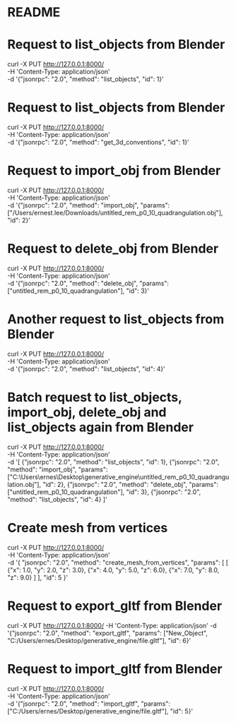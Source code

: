 # README

# Request to list_objects from Blender
curl -X PUT http://127.0.0.1:8000/ \
-H 'Content-Type: application/json' \
-d '{"jsonrpc": "2.0", "method": "list_objects", "id": 1}'

# Request to list_objects from Blender
curl -X PUT http://127.0.0.1:8000/ \
-H 'Content-Type: application/json' \
-d '{"jsonrpc": "2.0", "method": "get_3d_conventions", "id": 1}'

# Request to import_obj from Blender
curl -X PUT http://127.0.0.1:8000/ \
-H 'Content-Type: application/json' \
-d '{"jsonrpc": "2.0", "method": "import_obj", "params": ["/Users/ernest.lee/Downloads/untitled_rem_p0_10_quadrangulation.obj"], "id": 2}'

# Request to delete_obj from Blender
curl -X PUT http://127.0.0.1:8000/ \
-H 'Content-Type: application/json' \
-d '{"jsonrpc": "2.0", "method": "delete_obj", "params": ["untitled_rem_p0_10_quadrangulation"], "id": 3}'

# Another request to list_objects from Blender
curl -X PUT http://127.0.0.1:8000/ \
-H 'Content-Type: application/json' \
-d '{"jsonrpc": "2.0", "method": "list_objects", "id": 4}'

# Batch request to list_objects, import_obj, delete_obj and list_objects again from Blender
curl -X PUT http://127.0.0.1:8000/ \
-H 'Content-Type: application/json' \
-d '[
  {"jsonrpc": "2.0", "method": "list_objects", "id": 1},
  {"jsonrpc": "2.0", "method": "import_obj", "params": ["C:\Users\ernes\Desktop\generative_engine\untitled_rem_p0_10_quadrangulation.obj"], "id": 2},
  {"jsonrpc": "2.0", "method": "delete_obj", "params": ["untitled_rem_p0_10_quadrangulation"], "id": 3},
  {"jsonrpc": "2.0", "method": "list_objects", "id": 4}
]'

# Create mesh from vertices
curl -X PUT http://127.0.0.1:8000/ \
-H 'Content-Type: application/json' \
-d '{
    "jsonrpc": "2.0",
    "method": "create_mesh_from_vertices",
    "params": [
        [
            {"x": 1.0, "y": 2.0, "z": 3.0},
            {"x": 4.0, "y": 5.0, "z": 6.0},
            {"x": 7.0, "y": 8.0, "z": 9.0}
        ]
    ],
    "id": 5
}'

# Request to export_gltf from Blender
curl -X PUT http://127.0.0.1:8000/ -H 'Content-Type: application/json' -d '{"jsonrpc": "2.0", "method": "export_gltf", "params": ["New_Object", "C:/Users/ernes/Desktop/generative_engine/file.gltf"], "id": 6}'

# Request to import_gltf from Blender
curl -X PUT http://127.0.0.1:8000/ \
-H 'Content-Type: application/json' \
-d '{"jsonrpc": "2.0", "method": "import_gltf", "params": ["C:/Users/ernes/Desktop/generative_engine/file.gltf"], "id": 5}'
